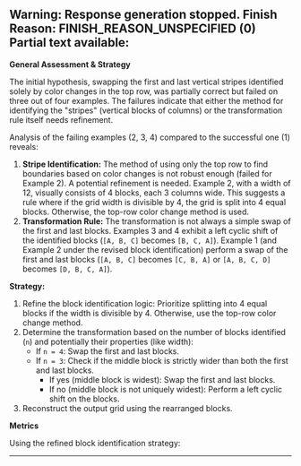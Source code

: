 Warning: Response generation stopped. Finish Reason: FINISH_REASON_UNSPECIFIED (0)
Partial text available:
---
**General Assessment & Strategy**

The initial hypothesis, swapping the first and last vertical stripes identified solely by color changes in the top row, was partially correct but failed on three out of four examples. The failures indicate that either the method for identifying the "stripes" (vertical blocks of columns) or the transformation rule itself needs refinement.

Analysis of the failing examples (2, 3, 4) compared to the successful one (1) reveals:

1.  **Stripe Identification:** The method of using only the top row to find boundaries based on color changes is not robust enough (failed for Example 2). A potential refinement is needed. Example 2, with a width of 12, visually consists of 4 blocks, each 3 columns wide. This suggests a rule where if the grid width is divisible by 4, the grid is split into 4 equal blocks. Otherwise, the top-row color change method is used.
2.  **Transformation Rule:** The transformation is not always a simple swap of the first and last blocks. Examples 3 and 4 exhibit a left cyclic shift of the identified blocks (`[A, B, C]` becomes `[B, C, A]`). Example 1 (and Example 2 under the revised block identification) perform a swap of the first and last blocks (`[A, B, C]` becomes `[C, B, A]` or `[A, B, C, D]` becomes `[D, B, C, A]`).

**Strategy:**

1.  Refine the block identification logic: Prioritize splitting into 4 equal blocks if the width is divisible by 4. Otherwise, use the top-row color change method.
2.  Determine the transformation based on the number of blocks identified (`n`) and potentially their properties (like width):
    *   If `n = 4`: Swap the first and last blocks.
    *   If `n = 3`: Check if the middle block is strictly wider than both the first and last blocks.
        *   If yes (middle block is widest): Swap the first and last blocks.
        *   If no (middle block is not uniquely widest): Perform a left cyclic shift on the blocks.
3.  Reconstruct the output grid using the rearranged blocks.

**Metrics**

Using the refined block identification strategy:


---
